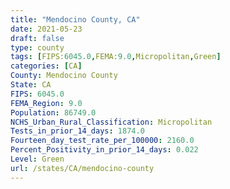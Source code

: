 ```yaml
---
title: "Mendocino County, CA"
date: 2021-05-23
draft: false
type: county
tags: [FIPS:6045.0,FEMA:9.0,Micropolitan,Green]
categories: [CA]
County: Mendocino County
State: CA
FIPS: 6045.0
FEMA_Region: 9.0
Population: 86749.0
NCHS_Urban_Rural_Classification: Micropolitan
Tests_in_prior_14_days: 1874.0
Fourteen_day_test_rate_per_100000: 2160.0
Percent_Positivity_in_prior_14_days: 0.022
Level: Green
url: /states/CA/mendocino-county
---
```



